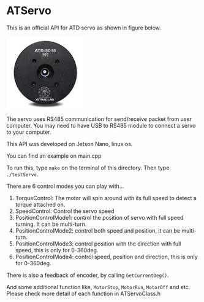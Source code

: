 # ATServo

This is an official API for ATD servo as shown in figure below.

<img src="image/ATD-5015-10T.jpg" width="200">


The servo uses RS485 communication for send/receive packet from user computer. You may need to have USB to RS485 module to connect a servo to your computer.

This API was developed on Jetson Nano, linux os.

You can find an example on main.cpp

To run this, type `make` on the terminal of this directory. Then type `./testServo`.

There are 6 control modes you can play with...
1. TorqueControl: The motor will spin around with its full speed to detect a torque attached on.
2. SpeedControl: Control the servo speed
3. PositionControlMode1: control the position of servo with full speed turning. It can be multi-turn.
4. PositionControlMode2: control both speed and position, it can be multi-turn.
5. PositionControlMode3: control position with the direction with full speed, this is only for 0-360deg.
6. PositionControlMode4: control speed, position and direction, this is only for 0-360deg.

There is also a feedback of encoder, by calling `GetCurrentDeg()`.

And some additional function like, `MotorStop`, `MotorRun`, `MotorOff` and etc. Please check more detail of each function in ATServoClass.h
